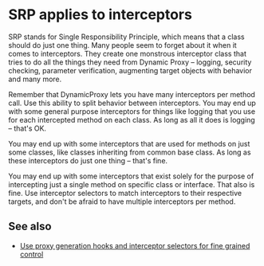 # SRP applies to interceptors

SRP stands for Single Responsibility Principle, which means that a class should do just one thing. Many people seem to forget about it when it comes to interceptors. They create one monstrous interceptor class that tries to do all the things they need from Dynamic Proxy – logging, security checking, parameter verification, augmenting target objects with behavior and many more.

Remember that DynamicProxy lets you have many interceptors per method call. Use this ability to split behavior between interceptors. You may end up with some general purpose interceptors for things like logging that you use for each intercepted method on each class. As long as all it does is logging – that's OK.

You may end up with some interceptors that are used for methods on just some classes, like classes inheriting from common base class. As long as these interceptors do just one thing – that's fine.

You may end up with some interceptors that exist solely for the purpose of intercepting just a single method on specific class or interface. That also is fine. Use interceptor selectors to match interceptors to their respective targets, and don't be afraid to have multiple interceptors per method.

## See also

* [Use proxy generation hooks and interceptor selectors for fine grained control](dynamicproxy-fine-grained-control.md)